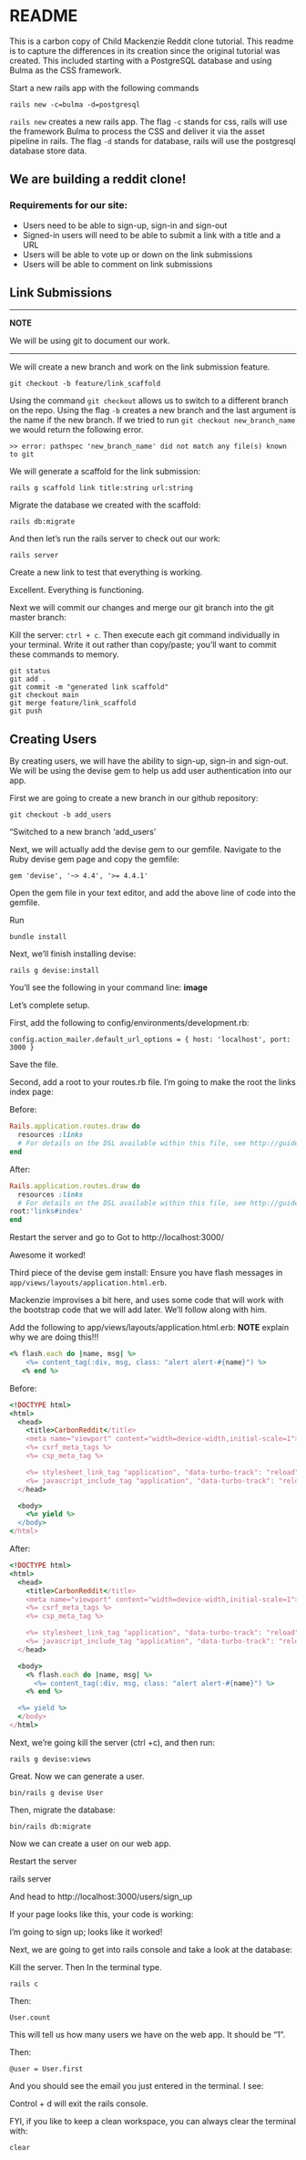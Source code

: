 # README

This is a carbon copy of Child Mackenzie Reddit clone tutorial. This readme is to capture the differences in its creation since the original tutorial was created. This included starting with a PostgreSQL database and using Bulma as the CSS framework.

Start a new rails app with the following commands

```
rails new -c=bulma -d=postgresql
```

`rails new` creates a new rails app. The flag `-c` stands for css, rails will use the framework Bulma to process the CSS and deliver it via the asset pipeline in rails. The flag `-d` stands for database, rails will use the postgresql database store data.

## We are building a reddit clone!

### Requirements for our site:

- Users need to be able to sign-up, sign-in and sign-out
- Signed-in users will need to be able to submit a link with a title and a URL
- Users will be able to vote up or down on the link submissions
- Users will be able to comment on link submissions

## Link Submissions

---

**NOTE**

We will be using git to document our work.

---

We will create a new branch and work on the link submission feature.

```
git checkout -b feature/link_scaffold
```

Using the command `git checkout` allows us to switch to a different branch on the repo. Using the flag
`-b` creates a new branch and the last argument is the name if the new branch. If we tried to run `git checkout new_branch_name` we would return the following error.

```
>> error: pathspec 'new_branch_name' did not match any file(s) known to git
```

We will generate a scaffold for the link submission:

```
rails g scaffold link title:string url:string
```

Migrate the database we created with the scaffold:

```
rails db:migrate
```

And then let’s run the rails server to check out our work:

```
rails server
```

Create a new link to test that everything is working.

Excellent. Everything is functioning.

Next we will commit our changes and merge our git branch into the git master branch:

Kill the server: `ctrl + c`. Then execute each git command individually in your terminal. Write it out rather than copy/paste; you’ll want to commit these commands to memory.

```
git status
git add .
git commit -m "generated link scaffold"
git checkout main
git merge feature/link_scaffold
git push
```

## Creating Users

By creating users, we will have the ability to sign-up, sign-in and sign-out. We will be using the devise gem to help us add user authentication into our app.

First we are going to create a new branch in our github repository:

```
git checkout -b add_users
```

“Switched to a new branch ‘add_users’

Next, we will actually add the devise gem to our gemfile. Navigate to the Ruby devise gem page and copy the gemfile:

```
gem 'devise', '~> 4.4', '>= 4.4.1'
```

Open the gem file in your text editor, and add the above line of code into the gemfile.

Run

```
bundle install
```

Next, we’ll finish installing devise:

```
rails g devise:install
```

You’ll see the following in your command line:
**image**

Let’s complete setup.

First, add the following to config/environments/development.rb:

```
config.action_mailer.default_url_options = { host: 'localhost', port: 3000 }
```

Save the file.

Second, add a root to your routes.rb file. I’m going to make the root the links index page:

Before:

```ruby
Rails.application.routes.draw do
  resources :links
  # For details on the DSL available within this file, see http://guides.rubyonrails.org/routing.html
end
```

After:

```ruby
Rails.application.routes.draw do
  resources :links
  # For details on the DSL available within this file, see http://guides.rubyonrails.org/routing.html
root:'links#index'
end
```

Restart the server and go to Got to http://localhost:3000/

Awesome it worked!

Third piece of the devise gem install: Ensure you have flash messages in `app/views/layouts/application.html.erb`.

Mackenzie improvises a bit here, and uses some code that will work with the bootstrap code that we will add later. We’ll follow along with him.

Add the following to app/views/layouts/application.html.erb:
**NOTE** explain why we are doing this!!!

```ruby
<% flash.each do |name, msg| %>
    <%= content_tag(:div, msg, class: "alert alert-#{name}") %>
   <% end %>
```

Before:

```ruby
<!DOCTYPE html>
<html>
  <head>
    <title>CarbonReddit</title>
    <meta name="viewport" content="width=device-width,initial-scale=1">
    <%= csrf_meta_tags %>
    <%= csp_meta_tag %>

    <%= stylesheet_link_tag "application", "data-turbo-track": "reload" %>
    <%= javascript_include_tag "application", "data-turbo-track": "reload", defer: true %>
  </head>

  <body>
    <%= yield %>
  </body>
</html>
```

After:

```ruby
<!DOCTYPE html>
<html>
  <head>
    <title>CarbonReddit</title>
    <meta name="viewport" content="width=device-width,initial-scale=1">
    <%= csrf_meta_tags %>
    <%= csp_meta_tag %>

    <%= stylesheet_link_tag "application", "data-turbo-track": "reload" %>
    <%= javascript_include_tag "application", "data-turbo-track": "reload", defer: true %>
  </head>

  <body>
    <% flash.each do |name, msg| %>
      <%= content_tag(:div, msg, class: "alert alert-#{name}") %>
    <% end %>

  <%= yield %>
  </body>
</html>
```

Next, we’re going kill the server (ctrl +c), and then run:

```
rails g devise:views
```

Great. Now we can generate a user.

```
bin/rails g devise User
```

Then, migrate the database:

```
bin/rails db:migrate
```

Now we can create a user on our web app.

Restart the server

rails server

And head to http://localhost:3000/users/sign_up

If your page looks like this, your code is working:

I’m going to sign up; looks like it worked!

Next, we are going to get into rails console and take a look at the database:

Kill the server. Then In the terminal type.

```
rails c
```

Then:

```
User.count
```

This will tell us how many users we have on the web app. It should be “1”.

Then:

```
@user = User.first
```

And you should see the email you just entered in the terminal. I see:

Control + d will exit the rails console.

FYI, if you like to keep a clean workspace, you can always clear the terminal with:

```
clear
```
